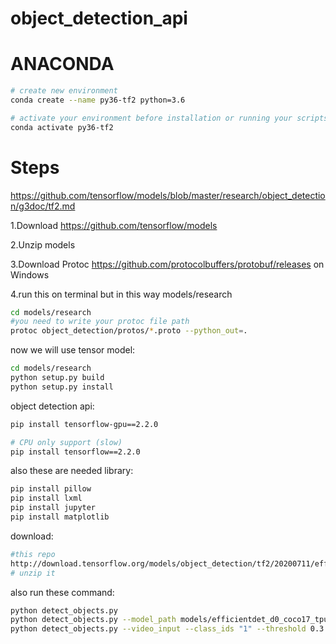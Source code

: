 # object_detection_api
# ANACONDA
```bash
# create new environment
conda create --name py36-tf2 python=3.6

# activate your environment before installation or running your scripts 
conda activate py36-tf2
```
# Steps
https://github.com/tensorflow/models/blob/master/research/object_detection/g3doc/tf2.md

1.Download https://github.com/tensorflow/models

2.Unzip models

3.Download Protoc https://github.com/protocolbuffers/protobuf/releases on Windows

4.run this on terminal but in this way models/research

```bash
cd models/research
#you need to write your protoc file path
protoc object_detection/protos/*.proto --python_out=.
```
now we will use tensor model:
```bash
cd models/research
python setup.py build
python setup.py install
```
object detection api:
```bash
pip install tensorflow-gpu==2.2.0
```
```bash
# CPU only support (slow)
pip install tensorflow==2.2.0
```

also these are needed library:
```bash
pip install pillow
pip install lxml
pip install jupyter
pip install matplotlib
```
download:
```bash
#this repo
http://download.tensorflow.org/models/object_detection/tf2/20200711/efficientdet_d0_coco17_tpu-32.tar.gz
# unzip it
```

also run these command:
```bash
python detect_objects.py
python detect_objects.py --model_path models/efficientdet_d0_coco17_tpu-32/saved_model --path_to_labelmap models/mscoco_label_map.pbtxt --images_dir data/samples/images/
python detect_objects.py --video_input --class_ids "1" --threshold 0.3  --video_path data/samples/pedestrian_test.mp4 --model_path models/efficientdet_d0_coco17_tpu-32/saved_model --path_to_labelmap models/mscoco_label_map.pbtxt
```
